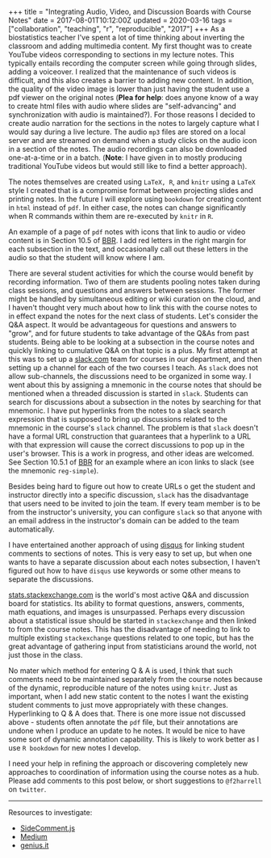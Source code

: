 +++
title = "Integrating Audio, Video, and Discussion Boards with Course Notes"
date = 2017-08-01T10:12:00Z
updated = 2020-03-16
tags = ["collaboration", "teaching", "r", "reproducible", "2017"]
+++
As a biostatistics teacher I've spent a lot of time thinking about inverting
the classroom and adding multimedia content. My first thought was to
create YouTube videos corresponding to sections in my lecture notes.
This typically entails recording the computer screen while going through
slides, adding a voiceover. I realized that the maintenance of such
videos is difficult, and this also creates a barrier to adding new
content. In addition, the quality of the video image is lower than just
having the student use a pdf viewer on the original notes (**Plea for help**: does anyone know of a way to create html files with audio where slides are "self-advancing" and synchronization with audio is maintained?). For those
reasons I decided to create audio narration for the sections in the
notes to largely capture what I would say during a live lecture. The
audio `mp3` files are stored on a local server and are streamed on
demand when a study clicks on the audio icon in a section of the notes.
The audio recordings can also be downloaded one-at-a-time or in a batch. (**Note**: I have given in to mostly producing traditional YouTube videos but would still like to find a better approach).

The notes themselves are created using `LaTeX, R`, and `knitr` using a
`LaTeX` style I created that is a compromise format between projecting
slides and printing notes. In the future I will explore using `bookdown`
for creating content in `html` instead of `pdf`. In either case, the
notes can change significantly when R commands within them are
re-executed by `knitr` in `R`.

An example of a page of `pdf` notes with icons that link to audio or
video content is in Section 10.5 of
[BBR](https://hbiostat.org/doc/bbr.pdf). I add red letters
in the right margin for each subsection in the text, and occasionally
call out these letters in the audio so that the student will know where
I am.

There are several student activities for which the course would benefit
by recording information. Two of them are students pooling notes taken
during class sessions, and questions and answers between sessions. The
former might be handled by simultaneous editing or wiki curation on the
cloud, and I haven't thought very much about how to link this with the
course notes to in effect expand the notes for the next class of
students. Let's consider the Q&A aspect. It would be advantageous for
questions and answers to "grow", and for future students to take
advantage of the Q&As from past students. Being able to be looking at a
subsection in the course notes and quickly linking to cumulative Q&A on
that topic is a plus. My first attempt at this was to set up a
[slack.com](http://slack.com) team for courses in our department, and
then setting up a channel for each of the two courses I teach. As
`slack` does not allow sub-channels, the discussions need to be
organized in some way. I went about this by assigning a mnemonic in the
course notes that should be mentioned when a threaded discussion is
started in `slack`. Students can search for discussions about a
subsection in the notes by searching for that mnemonic. I have put
hyperlinks from the notes to a slack search expression that is supposed
to bring up discussions related to the mnemonic in the course's `slack`
channel. The problem is that `slack` doesn't have a formal URL
construction that guarantees that a hyperlink to a URL with that
expression will cause the correct discussions to pop up in the user's
browser. This is a work in progress, and other ideas are welcomed. See
Section 10.5.1 of [BBR](https://hbiostat.org/doc/bbr.pdf)
for an example where an icon links to slack (see the mnemonic
`reg-simple`).

Besides being hard to figure out how to create URLs o get the student
and instructor directly into a specific discussion, `slack` has the
disadvantage that users need to be invited to join the team. If every
team member is to be from the instructor's university, you can configure
`slack` so that anyone with an email address in the instructor's domain
can be added to the team automatically.

I have entertained another approach of using [disqus](http://disqus.com)
for linking student comments to sections of notes. This is very easy to
set up, but when one wants to have a separate discussion about each
notes subsection, I haven't figured out how to have `disqus` use
keywords or some other means to separate the discussions.

[stats.stackexchange.com](http://stats.stackexchange.com) is the world's
most active Q&A and discussion board for statistics. Its ability to
format questions, answers, comments, math equations, and images is
unsurpassed. Perhaps every discussion about a statistical issue should
be started in `stackexchange` and then linked to from the course notes.
This has the disadvantage of needing to link to multiple existing
`stackexchange` questions related to one topic, but has the great
advantage of gathering input from statisticians around the world, not
just those in the class.

No mater which method for entering Q & A is used, I think that such
comments need to be maintained separately from the course notes because
of the dynamic, reproducible nature of the notes using `knitr`. Just as
important, when I add new static content to the notes I want the
existing student comments to just move appropriately with these changes.
Hyperlinking to Q & A does that. There is one more issue not discussed
above - students often annotate the `pdf` file, but their annotations
are undone when I produce an update to he notes. It would be nice to
have some sort of dynamic annotation capability. This is likely to work
better as I use `R bookdown` for new notes I develop.

I need your help in refining the approach or discovering completely new
approaches to coordination of information using the course notes as a
hub. Please add comments to this post below, or short suggestions to
`@f2harrell` on `twitter`.

--------
Resources to investigate:

* [SideComment.js](http://aroc.github.io/side-comments-demo)
* [Medium](http://medium.com)
* [genius.it](http://genius.it)
